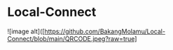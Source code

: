 # Local-Connect

![image alt]([https://github.com/BakangMolamu/Local-Connect/blob/main/QRCODE.jpeg?raw=true]
